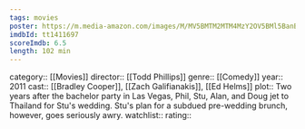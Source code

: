 ```yaml
---
tags: movies
poster: https://m.media-amazon.com/images/M/MV5BMTM2MTM4MzY2OV5BMl5BanBnXkFtZTcwNjQ3NzI4NA@@._V1_SX300.jpg
imdbId: tt1411697
scoreImdb: 6.5
length: 102 min
---
```


category:: [[Movies]]
director:: [[Todd Phillips]]
genre:: [[Comedy]]
year:: 2011
cast:: [[Bradley Cooper]], [[Zach Galifianakis]], [[Ed Helms]]
plot:: Two years after the bachelor party in Las Vegas, Phil, Stu, Alan, and Doug jet to Thailand for Stu's wedding. Stu's plan for a subdued pre-wedding brunch, however, goes seriously awry.
watchlist::
rating::
